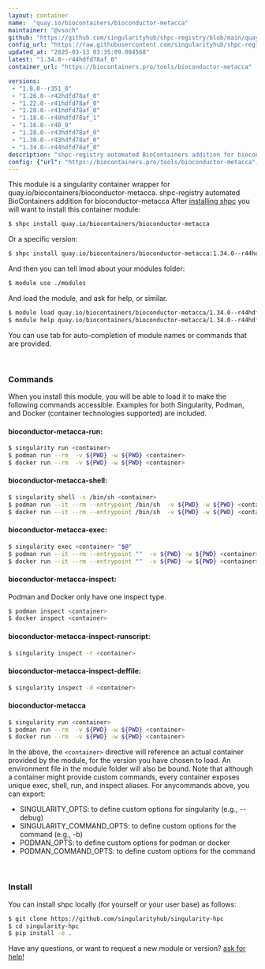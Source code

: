 ```yaml
---
layout: container
name:  "quay.io/biocontainers/bioconductor-metacca"
maintainer: "@vsoch"
github: "https://github.com/singularityhub/shpc-registry/blob/main/quay.io/biocontainers/bioconductor-metacca/container.yaml"
config_url: "https://raw.githubusercontent.com/singularityhub/shpc-registry/main/quay.io/biocontainers/bioconductor-metacca/container.yaml"
updated_at: "2025-03-13 03:35:09.084568"
latest: "1.34.0--r44hdfd78af_0"
container_url: "https://biocontainers.pro/tools/bioconductor-metacca"

versions:
 - "1.8.0--r351_0"
 - "1.26.0--r42hdfd78af_0"
 - "1.22.0--r41hdfd78af_0"
 - "1.20.0--r41hdfd78af_0"
 - "1.18.0--r40hdfd78af_1"
 - "1.16.0--r40_0"
 - "1.28.0--r43hdfd78af_0"
 - "1.30.0--r43hdfd78af_0"
 - "1.34.0--r44hdfd78af_0"
description: "shpc-registry automated BioContainers addition for bioconductor-metacca"
config: {"url": "https://biocontainers.pro/tools/bioconductor-metacca", "maintainer": "@vsoch", "description": "shpc-registry automated BioContainers addition for bioconductor-metacca", "latest": {"1.34.0--r44hdfd78af_0": "sha256:732e34b82ac17a52883b2cecde40e8ac3cb956a57752f28ade2aabbeb9fb9fd1"}, "tags": {"1.8.0--r351_0": "sha256:311a7e0a91f2fd61308cdce212e9f22f342eecb8cacb5a7667d37249b28bcf2e", "1.26.0--r42hdfd78af_0": "sha256:cbe7e2a05c1f0bb663a9602630eb0aa5f7fd2a337daa56714cf8f4ae5a60f802", "1.22.0--r41hdfd78af_0": "sha256:88391b3865a6695963ddfd47f4175adf441f85bcb6381ca2c86d6af2e5da7175", "1.20.0--r41hdfd78af_0": "sha256:c956b1d216d44aa0443c5b463664791a5c1317dbc903c3b8d3415e314147db6e", "1.18.0--r40hdfd78af_1": "sha256:eff8e114ebb9e62063d8c37976d62fc0ae17f6f6565c2e2d6269af94135fea32", "1.16.0--r40_0": "sha256:51068492e0b2be4de6e4c4011b5af7033a1d50fe491910bc8588398c76a649f0", "1.28.0--r43hdfd78af_0": "sha256:1175549748408ed786d12a89e3c630d87d65f11e2b66d6e280955b889dd7600c", "1.30.0--r43hdfd78af_0": "sha256:c9f4dd4459e980e33b57396f3aac5295982f2a2718334e058dd86af4a19fb22a", "1.34.0--r44hdfd78af_0": "sha256:732e34b82ac17a52883b2cecde40e8ac3cb956a57752f28ade2aabbeb9fb9fd1"}, "docker": "quay.io/biocontainers/bioconductor-metacca"}
---
```


This module is a singularity container wrapper for quay.io/biocontainers/bioconductor-metacca.
shpc-registry automated BioContainers addition for bioconductor-metacca
After [installing shpc](#install) you will want to install this container module:


```bash
$ shpc install quay.io/biocontainers/bioconductor-metacca
```

Or a specific version:

```bash
$ shpc install quay.io/biocontainers/bioconductor-metacca:1.34.0--r44hdfd78af_0
```

And then you can tell lmod about your modules folder:

```bash
$ module use ./modules
```

And load the module, and ask for help, or similar.

```bash
$ module load quay.io/biocontainers/bioconductor-metacca/1.34.0--r44hdfd78af_0
$ module help quay.io/biocontainers/bioconductor-metacca/1.34.0--r44hdfd78af_0
```

You can use tab for auto-completion of module names or commands that are provided.

<br>

### Commands

When you install this module, you will be able to load it to make the following commands accessible.
Examples for both Singularity, Podman, and Docker (container technologies supported) are included.

#### bioconductor-metacca-run:

```bash
$ singularity run <container>
$ podman run --rm  -v ${PWD} -w ${PWD} <container>
$ docker run --rm  -v ${PWD} -w ${PWD} <container>
```

#### bioconductor-metacca-shell:

```bash
$ singularity shell -s /bin/sh <container>
$ podman run --it --rm --entrypoint /bin/sh  -v ${PWD} -w ${PWD} <container>
$ docker run --it --rm --entrypoint /bin/sh  -v ${PWD} -w ${PWD} <container>
```

#### bioconductor-metacca-exec:

```bash
$ singularity exec <container> "$@"
$ podman run --it --rm --entrypoint ""  -v ${PWD} -w ${PWD} <container> "$@"
$ docker run --it --rm --entrypoint ""  -v ${PWD} -w ${PWD} <container> "$@"
```

#### bioconductor-metacca-inspect:

Podman and Docker only have one inspect type.

```bash
$ podman inspect <container>
$ docker inspect <container>
```

#### bioconductor-metacca-inspect-runscript:

```bash
$ singularity inspect -r <container>
```

#### bioconductor-metacca-inspect-deffile:

```bash
$ singularity inspect -d <container>
```



#### bioconductor-metacca

```bash
$ singularity run <container>
$ podman run --rm  -v ${PWD} -w ${PWD} <container>
$ docker run --rm  -v ${PWD} -w ${PWD} <container>
```


In the above, the `<container>` directive will reference an actual container provided
by the module, for the version you have chosen to load. An environment file in the
module folder will also be bound. Note that although a container
might provide custom commands, every container exposes unique exec, shell, run, and
inspect aliases. For anycommands above, you can export:

 - SINGULARITY_OPTS: to define custom options for singularity (e.g., --debug)
 - SINGULARITY_COMMAND_OPTS: to define custom options for the command (e.g., -b)
 - PODMAN_OPTS: to define custom options for podman or docker
 - PODMAN_COMMAND_OPTS: to define custom options for the command

<br>

### Install

You can install shpc locally (for yourself or your user base) as follows:

```bash
$ git clone https://github.com/singularityhub/singularity-hpc
$ cd singularity-hpc
$ pip install -e .
```

Have any questions, or want to request a new module or version? [ask for help!](https://github.com/singularityhub/singularity-hpc/issues)